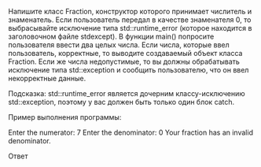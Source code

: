 Напишите класс Fraction, конструктор которого принимает числитель и знаменатель. Если пользователь передал в качестве знаменателя 0, то выбрасывайте исключение типа std::runtime_error (которое находится в заголовочном файле stdexcept). В функции main() попросите пользователя ввести два целых числа. Если числа, которые ввел пользователь, корректные, то выводите создаваемый объект класса Fraction. Если же числа недопустимые, то вы должны обрабатывать исключение типа std::exception и сообщить пользователю, что он ввел некорректные данные.

Подсказка: std::runtime_error является дочерним классу-исключению std::exception, поэтому у вас должен быть только один блок catch.

Пример выполнения программы:

Enter the numerator: 7
Enter the denominator: 0
Your fraction has an invalid denominator.

Ответ
